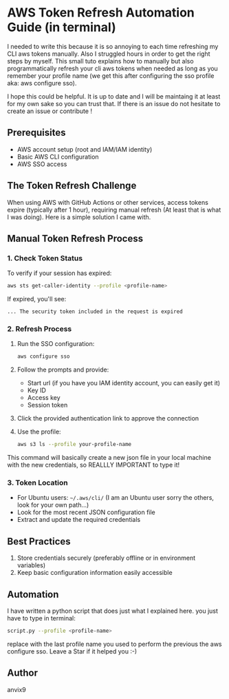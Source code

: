 # AWS Token Refresh Automation Guide (in terminal) 

I needed to write this because it is so annoying to each time refreshing my CLI aws tokens manually. Also I struggled hours in order to get the right steps by myself.
This small tuto explains how to manually but also programmatically refresh your cli aws tokens when needed as long as you remember your profile name (we get this after configuring the sso profile aka: aws configure sso).

I hope this could be helpful. It is up to date and I will be maintaing it at least for my own sake so you can trust that. If there is an issue do not hesitate to create an issue or contribute !


## Prerequisites
- AWS account setup (root and IAM/IAM identity)
- Basic AWS CLI configuration
- AWS SSO access

## The Token Refresh Challenge

When using AWS with GitHub Actions or other services, access tokens expire (typically after 1 hour), requiring manual refresh (At least that is what 
I was doing). Here is a simple solution I came with.

## Manual Token Refresh Process

### 1. Check Token Status
To verify if your session has expired:
```bash
aws sts get-caller-identity --profile <profile-name>
```

If expired, you'll see:
```
... The security token included in the request is expired
```

### 2. Refresh Process
1. Run the SSO configuration:
   ```bash
   aws configure sso
   ```
2. Follow the prompts and provide:
   - Start url (if you have you IAM identity account, you can easily get it)
   - Key ID
   - Access key
   - Session token

3. Click the provided authentication link to approve the connection

4. Use the profile:
   ```bash
   aws s3 ls --profile your-profile-name
   ```
This command will basically create a new json file in your local machine with the new credentials, so REALLLY IMPORTANT to type it!

### 3. Token Location
- For Ubuntu users: `~/.aws/cli/` (I am an Ubuntu user sorry the others, look for your own path...)
- Look for the most recent JSON configuration file
- Extract and update the required credentials

## Best Practices

1. Store credentials securely (preferably offline or in environment variables)
2. Keep basic configuration information easily accessible

## Automation

I have written a python script that does just what I explained here. you just have to type in terminal:

```bash
script.py --profile <profile-name>
```
replace <profile-name> with the last profile name you used to perform the previous the aws configure sso. Leave a Star if it helped you :-) 

## Author

anvix9 

